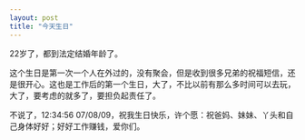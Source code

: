 ```yaml
---
layout: post
title: "今天生日"
---
```


22岁了，都到法定结婚年龄了。

这个生日是第一次一个人在外过的，没有聚会，但是收到很多兄弟的祝福短信，还是很开心。这也是工作后的第一个生日，大了，不比以前有那么多时间可以去玩，大了，要考虑的就多了，要担负起责任了。

不说了，12:34:56 07/08/09，祝我生日快乐，许个愿：祝爸妈、妹妹、丫头和自己身体好好；好好工作赚钱，爱你们。

